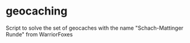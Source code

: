 # geocaching
Script to solve the set of geocaches with the name "Schach-Mattinger Runde" from WarriorFoxes
